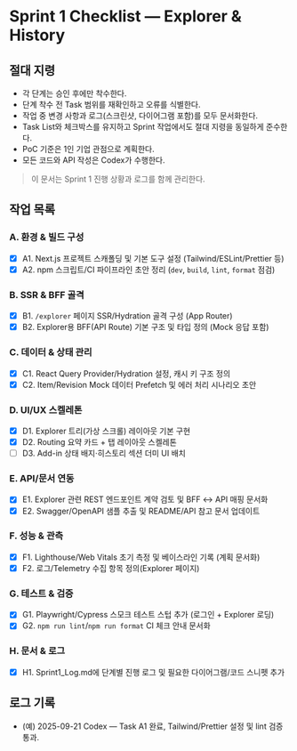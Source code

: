 # Sprint 1 Checklist — Explorer & History

## 절대 지령
- 각 단계는 승인 후에만 착수한다.
- 단계 착수 전 Task 범위를 재확인하고 오류를 식별한다.
- 작업 중 변경 사항과 로그(스크린샷, 다이어그램 포함)를 모두 문서화한다.
- Task List와 체크박스를 유지하고 Sprint 작업에서도 절대 지령을 동일하게 준수한다.
- PoC 기준은 1인 기업 관점으로 계획한다.
- 모든 코드와 API 작성은 Codex가 수행한다.

> 이 문서는 Sprint 1 진행 상황과 로그를 함께 관리한다.

## 작업 목록
### A. 환경 & 빌드 구성
- [x] A1. Next.js 프로젝트 스캐폴딩 및 기본 도구 설정 (Tailwind/ESLint/Prettier 등)
- [x] A2. npm 스크립트/CI 파이프라인 초안 정리 (`dev`, `build`, `lint`, `format` 점검)

### B. SSR & BFF 골격
- [x] B1. `/explorer` 페이지 SSR/Hydration 골격 구성 (App Router)
- [x] B2. Explorer용 BFF(API Route) 기본 구조 및 타입 정의 (Mock 응답 포함)

### C. 데이터 & 상태 관리
- [x] C1. React Query Provider/Hydration 설정, 캐시 키 구조 정의
- [x] C2. Item/Revision Mock 데이터 Prefetch 및 에러 처리 시나리오 초안

### D. UI/UX 스켈레톤
- [x] D1. Explorer 트리(가상 스크롤) 레이아웃 기본 구현
- [x] D2. Routing 요약 카드 + 탭 레이아웃 스켈레톤
- [ ] D3. Add-in 상태 배지·히스토리 섹션 더미 UI 배치

### E. API/문서 연동
- [x] E1. Explorer 관련 REST 엔드포인트 계약 검토 및 BFF ↔ API 매핑 문서화
- [x] E2. Swagger/OpenAPI 샘플 추출 및 README/API 참고 문서 업데이트

### F. 성능 & 관측
- [x] F1. Lighthouse/Web Vitals 초기 측정 및 베이스라인 기록 (계획 문서화)
- [x] F2. 로그/Telemetry 수집 항목 정의(Explorer 페이지)

### G. 테스트 & 검증
- [x] G1. Playwright/Cypress 스모크 테스트 스텁 추가 (로그인 + Explorer 로딩)
- [x] G2. `npm run lint`/`npm run format` CI 체크 안내 문서화

### H. 문서 & 로그
- [x] H1. Sprint1_Log.md에 단계별 진행 로그 및 필요한 다이어그램/코드 스니펫 추가

## 로그 기록
- (예) 2025-09-21 Codex — Task A1 완료, Tailwind/Prettier 설정 및 lint 검증 통과.
